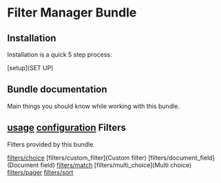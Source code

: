 Filter Manager Bundle
=====================

Installation
------------

Installation is a quick 5 step process:

[setup](SET UP)

Bundle documentation
--------------------

Main things you should know while working with this bundle.

[usage](Usage)
[configuration](Configuration)
Filters
-------

Filters provided by this bundle.

[filters/choice](Choice)
[filters/custom_filter](Custom filter)
[filters/document_field](Document field)
[filters/match](Match)
[filters/multi_choice](Multi choice)
[filters/pager](Pager)
[filters/sort](Sort)